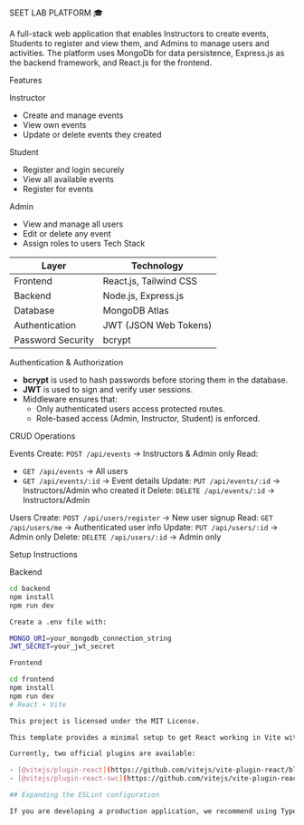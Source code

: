  SEET LAB PLATFORM 🎓

A full-stack web application that enables Instructors to create events, Students to register and view them, and Admins to manage users and activities. The platform uses MongoDb for data persistence, Express.js as the backend framework, and React.js for the frontend.

Features

 Instructor
- Create and manage events
- View own events
- Update or delete events they created

Student
- Register and login securely
- View all available events
- Register for events

Admin
- View and manage all users
- Edit or delete any event
- Assign roles to users
Tech Stack

| Layer             | Technology         |
|-------------      |--------------------|
| Frontend          | React.js, Tailwind CSS |
| Backend           | Node.js, Express.js |
| Database          | MongoDB Atlas       |
| Authentication    | JWT (JSON Web Tokens) |
| Password Security | bcrypt          |


Authentication & Authorization

- **bcrypt** is used to hash passwords before storing them in the database.
- **JWT** is used to sign and verify user sessions.
- Middleware ensures that:
  - Only authenticated users access protected routes.
  - Role-based access (Admin, Instructor, Student) is enforced.

CRUD Operations

Events
Create: `POST /api/events` → Instructors & Admin only
Read: 
  - `GET /api/events` → All users
  - `GET /api/events/:id` → Event details
  Update: `PUT /api/events/:id` → Instructors/Admin who created it
  Delete: `DELETE /api/events/:id` → Instructors/Admin

Users
Create: `POST /api/users/register` → New user signup
Read: `GET /api/users/me` → Authenticated user info
Update: `PUT /api/users/:id` → Admin only
Delete: `DELETE /api/users/:id` → Admin only

Setup Instructions

Backend

```bash
cd backend
npm install
npm run dev

Create a .env file with:

MONGO_URI=your_mongodb_connection_string
JWT_SECRET=your_jwt_secret

Frontend

cd frontend
npm install
npm run dev
# React + Vite

This project is licensed under the MIT License.

This template provides a minimal setup to get React working in Vite with HMR and some ESLint rules.

Currently, two official plugins are available:

- [@vitejs/plugin-react](https://github.com/vitejs/vite-plugin-react/blob/main/packages/plugin-react/README.md) uses [Babel](https://babeljs.io/) for Fast Refresh
- [@vitejs/plugin-react-swc](https://github.com/vitejs/vite-plugin-react-swc) uses [SWC](https://swc.rs/) for Fast Refresh

## Expanding the ESLint configuration

If you are developing a production application, we recommend using TypeScript and enable type-aware lint rules. Check out the [TS template](https://github.com/vitejs/vite/tree/main/packages/create-vite/template-react-ts) to integrate TypeScript and [`typescript-eslint`](https://typescript-eslint.io) in your project.
